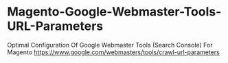# Magento-Google-Webmaster-Tools-URL-Parameters
Optimal Configuration Of Google Webmaster Tools (Search Console) For Magento https://www.google.com/webmasters/tools/crawl-url-parameters
